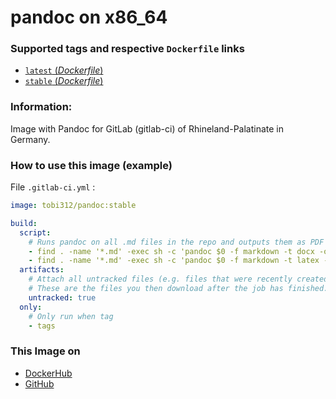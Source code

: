 # pandoc on x86_64  

### Supported tags and respective `Dockerfile` links
-	[`latest` (*Dockerfile*)](https://github.com/Tob1asDocker/docker-pandoc/blob/master/Dockerfile)
-	[`stable` (*Dockerfile*)](https://github.com/Tob1asDocker/docker-pandoc/blob/master/Dockerfile-stable)

### Information:  

Image with Pandoc for GitLab (gitlab-ci) of Rhineland-Palatinate in Germany.  

### How to use this image (example)

File ```.gitlab-ci.yml``` :  

```yml
image: tobi312/pandoc:stable

build:
  script:
    # Runs pandoc on all .md files in the repo and outputs them as PDF and DOCX
    - find . -name '*.md' -exec sh -c 'pandoc $0 -f markdown -t docx -o $0.docx' {} \;
    - find . -name '*.md' -exec sh -c 'pandoc $0 -f markdown -t latex --latex-engine=xelatex --toc -V lang=ngerman -V papersize=a4paper -V geometry:portrait -V documentclass=article -o $0.pdf' {} \;
  artifacts:
    # Attach all untracked files (e.g. files that were recently created and not yet committed to git) as artifacts.
    # These are the files you then download after the job has finished.
    untracked: true
  only:
    # Only run when tag
    - tags

```

### This Image on  
* [DockerHub](https://hub.docker.com/r/tobi312/pandoc/)
* [GitHub](https://github.com/Tob1asDocker/docker-pandoc)
